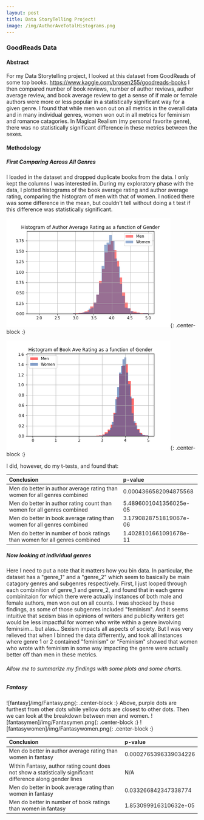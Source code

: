 ```yaml
---
layout: post
title: Data StoryTelling Project!
image: /img/AuthorAveTotalHistograms.png
---
```


### GoodReads Data

#### Abstract

For my Data Storytelling project, I looked at this dataset from GoodReads of some top books. https://www.kaggle.com/brosen255/goodreads-books I then compared number of book reviews, number of author reviews, author average review, and book average review to get a sense of if male or female authors were more or less popular in a statistically significant way for a given genre. I found that while men won out on all metrics in the overall data and in many individual genres, women won out in all metrics for feminism and romance catagories. In Magical Realism (my personal favorite genre), there was no statistically significant difference in these metrics between the sexes.

#### Methodology

##### First Comparing Across All Genres

I loaded in the dataset and dropped duplicate books from the data. I only kept the columns I was interested in. During my exploratory phase with the data, I plotted histograms of the book average rating and author average rating, comparing the histogram of men with that of women. I noticed there was some difference in the mean, but couldn't tell without doing a t test if this difference was statistically significant. 

![author](/img/AuthorAveTotalHistograms.png){: .center-block :}

![book](/img/BookTotalAve.png){: .center-block :}

I did, however, do my t-tests, and found that:

| Conclusion | p-value|
| :------ |:--- |
|Men do better in author average rating than women for all genres combined|0.0004366582094875568| 
|Men do better in author rating count than women for all genres combined|5.4896001041356025e-05| 
|Men do better in book average rating than women for all genres combined|3.1790828751819067e-06|
|Men do better in number of book ratings than women for all genres combined|1.4028101661091678e-11|

##### Now looking at individual genres

Here I need to put a note that it matters how you bin data. In particular, the dataset has a "genre_1" and a "genre_2" which seem to basically be main catagory genres and subgenres respectively. First, I just looped through each combinition of genre_1 and genre_2, and found that in each genre combinitaion for which there were actually instances of both male and female authors, men won out on all counts. I was shocked by these findings, as some of those subgenres included "feminism". And it seems intuitive that sexism bias in opinions of writers and publicity writers get would be less impactful for women who write within a genre involving feminsim... but alas... Sexism impacts all aspects of society. But I was very relieved that when I binned the data differrently, and took all instances where genre 1 or 2 contained "feminism" or "Feminism" showed that women who wrote with feminism in some way impacting the genre were actually better off than men in these metrics. 

###### Allow me to summarize my findings with some plots and some charts.

##### Fantasy
![fantasy]/img/Fantasy.png{: .center-block :}
Above, purple dots are furthest from other dots while yellow dots are closest to other dots. 
Then we can look at the breakdown between men and women. 
![fantasymen]/img/Fantasymen.png{: .center-block :}
![fantasywomen]/img/Fantasywomen.png{: .center-block :}

| Conclusion | p-value|
| :------ |:--- |
|Men do better in author average rating than women in fantasy|0.0002765396339034226| 
|Within Fantasy, author rating count does not show a statistically significant difference along gender lines|N/A| 
|Men do better in book average rating than women in fantasy|0.033266842347338774|
|Men do better in number of book ratings than women in fantasy|1.853099916310632e-05|
